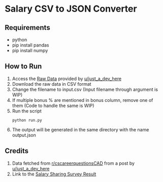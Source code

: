 # Salary CSV to JSON Converter

## Requirements

- python
- pip install pandas
- pip install numpy

## How to Run

1. Access the [Raw Data](https://docs.google.com/spreadsheets/d/1bWuVGTKjJGlb2MxvRKZQMjhm30xQyywg2rLCfDqothI/edit?usp=sharing) provided by [u/just_a_dev_here](https://www.reddit.com/user/just_a_dev_here/)
1. Download the raw data in CSV format
1. Change the filename to input.csv (Input filename through argument is WIP)
1. If multiple bonus % are mentioned in bonus column, remove one of them (Code to handle the same is WIP)
1. Run the script
   ```(python)
   python run.py
   ```
1. The output will be generated in the same directory with the name output.json

## Credits

1. Data fetched from [r/cscareerquestionsCAD](https://www.reddit.com/r/cscareerquestionsCAD) from a post by [u/just_a_dev_here](https://www.reddit.com/user/just_a_dev_here/)
1. Link to the [Salary Sharing Survey Result](https://www.reddit.com/r/cscareerquestionsCAD/comments/rbeq6z/salary_sharing_survey_and_results/)
